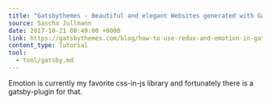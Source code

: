 ```yaml
---
title: "Gatsbythemes - Beautiful and elegant Websites generated with Gatsby"
source: Sascha Jullmann
date: 2017-10-21 08:49:00 +0000
link: https://gatsbythemes.com/blog/how-to-use-redux-and-emotion-in-gatsby/
content_type: Tutorial
tool:
  - tool/gatsby.md
---
```

Emotion is currently my favorite css-in-js library and fortunately there is a gatsby-plugin for that. 





